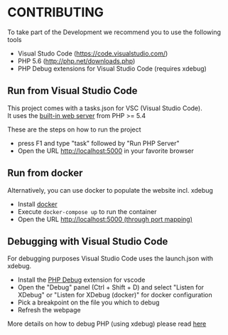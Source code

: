 # CONTRIBUTING

To take part of the Development we recommend you to use the following tools

- Visual Studo Code (<a href="https://code.visualstudio.com/">https://code.visualstudio.com/</a>)
- PHP 5.6 (<a href="http://php.net/downloads.php">http://php.net/downloads.php</a>)
- PHP Debug extensions for Visual Studio Code (requires xdebug)

## Run from Visual Studio Code

This project comes with a tasks.json for VSC (Visual Studio Code).<br />
It uses the <a href="http://php.net/manual/en/features.commandline.webserver.php">built-in web server</a> from PHP >= 5.4

These are the steps on how to run the project
- press F1 and type "task" followed by "Run PHP Server"
- Open the URL <a href="http://localhost:5000">http://localhost:5000</a> in your favorite browser

## Run from docker

Alternatively, you can use docker to populate the website incl. xdebug

- Install [docker](https://www.docker.com/products/docker-desktop)
- Execute `docker-compose up` to run the container
- Open the URL <a href="http://localhost:5000">http://localhost:5000 (through port mapping)</a>

## Debugging with Visual Studio Code

For debugging purposes Visual Studio Code uses the launch.json with xdebug.

- Install the [PHP Debug](https://marketplace.visualstudio.com/items?itemName=felixfbecker.php-debug) extension for vscode
- Open the "Debug" panel (Ctrl + Shift + D) and select "Listen for XDebug" or "Listen for XDebug (docker)" for docker configuration
- Pick a breakpoint on the file you which to debug
- Refresh the webpage

More details on how to debug PHP (using xdebug) please read <a hreF="https://marketplace.visualstudio.com/items?itemName=felixfbecker.php-debug">here</a>